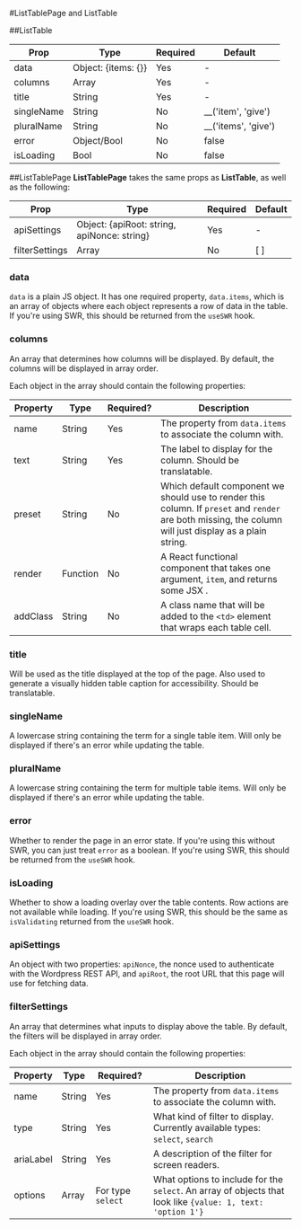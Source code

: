 #ListTablePage and ListTable

##ListTable

| Prop       | Type                | Required | Default             |
|------------|---------------------|----------|---------------------|
| data       | Object: {items: {}} | Yes      | -                   |
| columns    | Array               | Yes      | -                   |
| title      | String              | Yes      | -                   |
| singleName | String              | No       | __('item', 'give')  |
| pluralName | String              | No       | __('items', 'give') |
| error      | Object/Bool         | No       | false               |
| isLoading  | Bool                | No       | false               |

##ListTablePage
**ListTablePage** takes the same props as **ListTable**, as well as the following:

| Prop           | Type                                        | Required | Default |
|----------------|---------------------------------------------|----------|---------|
| apiSettings    | Object: {apiRoot: string, apiNonce: string} | Yes      | -       |
| filterSettings | Array                                       | No       | [ ]     |


### data
`data` is a plain JS object. It has one required property,
`data.items`, which is an array of objects where each object represents
a row of data in the table. If you're using SWR, this
should be returned from the `useSWR` hook.

### columns
An array that determines how columns will be displayed. By default, the columns will be displayed in array order.


Each object in the array should contain the following properties:

| Property | Type | Required? | Description                                                                                                                                             |
| -------- | ---- |-----------|---------------------------------------------------------------------------------------------------------------------------------------------------------|
| name | String | Yes       | The property from `data.items` to associate the column with.                                                                                            |
| text | String | Yes       | The label to display for the column. Should be translatable.                                                                                            |
| preset | String | No | Which default component we should use to render this column. If `preset` and `render` are both missing, the column will just display as a plain string. |
| render | Function | No        | A React functional component that takes one argument, `item`, and returns some JSX .                                                                    |
| addClass | String | No | A class name that will be added to the `<td>` element that wraps each table cell. |

### title
Will be used as the title displayed at the top of the page. Also used to generate a visually hidden table caption for accessibility. Should be translatable.

### singleName
A lowercase string containing the term for a single table item. Will only be displayed if there's an error while updating the table.

### pluralName
A lowercase string containing the term for multiple table items. Will only be displayed if there's an error while updating the table.

### error
Whether to render the page in an error state. If you're using this without SWR, you can just treat `error` as a boolean. If you're using SWR, this
should be returned from the `useSWR` hook.

### isLoading
Whether to show a loading overlay over the table contents. Row actions are not available while loading. If you're using SWR, this should be the same as `isValidating` returned from the `useSWR` hook.

### apiSettings
An object with two properties: `apiNonce`, the nonce used to authenticate with the Wordpress REST API, and `apiRoot`, the root URL that this page will use for fetching data.

### filterSettings
An array that determines what inputs to display above the table. By default, the filters will be displayed in array order.

Each object in the array should contain the following properties:

| Property | Type  | Required?         | Description                                                                                                 |
|----------|-------|-------------------|-------------------------------------------------------------------------------------------------------------|
| name     | String | Yes               | The property from `data.items` to associate the column with.                                                |
| type     | String | Yes               | What kind of filter to display.  <br/> Currently available types: `select`, `search`                        |
| ariaLabel | String | Yes | A description of the filter for screen readers.                                                             |
| options  | Array | For type `select` | What options to include for the `select`. An array of objects that look like `{value: 1, text: 'option 1'}` |
